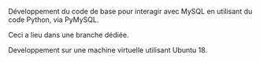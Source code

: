 Développement du code de base pour interagir avec MySQL en utilisant du 
code Python, via PyMySQL.

Ceci a lieu dans une branche dédiée.

Developpement sur une machine virtuelle utilisant Ubuntu 18.
